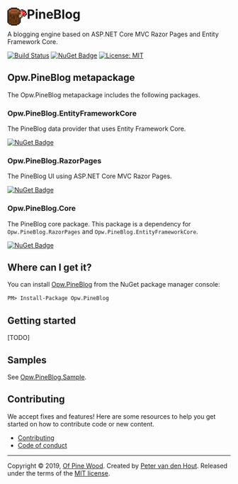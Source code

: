 # PineBlog <img src="pineblog-logo-256x256.gif" alt="PineBlog" height="44" align="left" />
A blogging engine based on ASP.NET Core MVC Razor Pages and Entity Framework Core.

[![Build Status](https://dev.azure.com/ofpinewood/Of%20Pine%20Wood/_apis/build/status/ofpinewood.pineblog?branchName=master)](https://dev.azure.com/ofpinewood/Of%20Pine%20Wood/_build/latest?definitionId=7&branchName=master)
[![NuGet Badge](https://img.shields.io/nuget/v/Opw.PineBlog.svg)](https://www.nuget.org/packages/Opw.PineBlog/)
[![License: MIT](https://img.shields.io/github/license/ofpinewood/pineblog.svg)](https://github.com/ofpinewood/pineblog/blob/master/LICENSE)

## Opw.PineBlog metapackage
The Opw.PineBlog metapackage includes the following packages.

### Opw.PineBlog.EntityFrameworkCore
The PineBlog data provider that uses Entity Framework Core.

[![NuGet Badge](https://img.shields.io/nuget/v/Opw.PineBlog.EntityFrameworkCore.svg)](https://www.nuget.org/packages/Opw.PineBlog.EntityFrameworkCore/)

### Opw.PineBlog.RazorPages
The PineBlog UI using ASP.NET Core MVC Razor Pages.

[![NuGet Badge](https://img.shields.io/nuget/v/Opw.PineBlog.RazorPages.svg)](https://www.nuget.org/packages/Opw.PineBlog.RazorPages/)

### Opw.PineBlog.Core
The PineBlog core package. This package is a dependency for `Opw.PineBlog.RazorPages` and `Opw.PineBlog.EntityFrameworkCore`.

[![NuGet Badge](https://img.shields.io/nuget/v/Opw.PineBlog.Core.svg)](https://www.nuget.org/packages/Opw.PineBlog.Core/)

## Where can I get it?
You can install [Opw.PineBlog](https://www.nuget.org/packages/Opw.PineBlog/) from the NuGet package manager console:

``` ps
PM> Install-Package Opw.PineBlog
```
## Getting started
[TODO]

## Samples
See [Opw.PineBlog.Sample](/docs/Opw.PineBlog.Sample.md).

## Contributing
We accept fixes and features! Here are some resources to help you get started on how to contribute code or new content.

* [Contributing](https://github.com/ofpinewood/pineblog/blob/master/CONTRIBUTING.md)
* [Code of conduct](https://github.com/ofpinewood/pineblog/blob/master/CODE_OF_CONDUCT.md)

---
Copyright &copy; 2019, [Of Pine Wood](http://ofpinewood.com).
Created by [Peter van den Hout](http://ofpinewood.com).
Released under the terms of the [MIT license](https://github.com/ofpinewood/pineblog/blob/master/LICENSE).